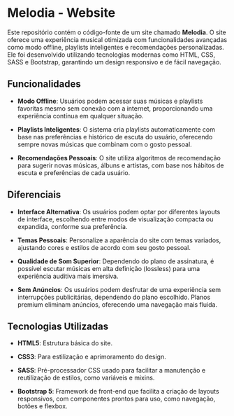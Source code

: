 # Melodia - Website

Este repositório contém o código-fonte de um site chamado **Melodia**. O site oferece uma experiência musical otimizada com funcionalidades avançadas como modo offline, playlists inteligentes e recomendações personalizadas. Ele foi desenvolvido utilizando tecnologias modernas como HTML, CSS, SASS e Bootstrap, garantindo um design responsivo e de fácil navegação.

## Funcionalidades

- **Modo Offline**: Usuários podem acessar suas músicas e playlists favoritas mesmo sem conexão com a internet, proporcionando uma experiência contínua em qualquer situação.

- **Playlists Inteligentes**: O sistema cria playlists automaticamente com base nas preferências e histórico de escuta do usuário, oferecendo sempre novas músicas que combinam com o gosto pessoal.

- **Recomendações Pessoais**: O site utiliza algoritmos de recomendação para sugerir novas músicas, álbuns e artistas, com base nos hábitos de escuta e preferências de cada usuário.

## Diferenciais

- **Interface Alternativa**: Os usuários podem optar por diferentes layouts de interface, escolhendo entre modos de visualização compacta ou expandida, conforme sua preferência.

- **Temas Pessoais**: Personalize a aparência do site com temas variados, ajustando cores e estilos de acordo com seu gosto pessoal.

- **Qualidade de Som Superior**: Dependendo do plano de assinatura, é possível escutar músicas em alta definição (lossless) para uma experiência auditiva mais imersiva.

- **Sem Anúncios**: Os usuários podem desfrutar de uma experiência sem interrupções publicitárias, dependendo do plano escolhido. Planos premium eliminam anúncios, oferecendo uma navegação mais fluida.

## Tecnologias Utilizadas

- **HTML5**: Estrutura básica do site.
  
- **CSS3**: Para estilização e aprimoramento do design.

- **SASS**: Pré-processador CSS usado para facilitar a manutenção e reutilização de estilos, como variáveis e mixins.

- **Bootstrap 5**: Framework de front-end que facilita a criação de layouts responsivos, com componentes prontos para uso, como navegação, botões e flexbox.